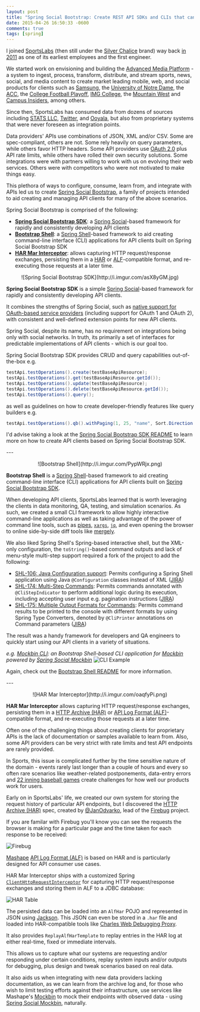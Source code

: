 ```yaml
---
layout: post
title: "Spring Social Bootstrap: Create REST API SDKs and CLIs that can Record and Replay HTTP requests"
date: 2015-04-26 16:50:33 -0600
comments: true
tags: [spring]
---
```


I joined [SportsLabs](http://sportslabs.com) (then still under the [Silver Chalice](http://www.silverchalice.com/) brand) way back [in 2011](https://www.linkedin.com/in/robinhowlett) as one of its earliest employees and the first engineer. 

We started work on envisioning and building the [Advanced Media Platform](http://sportslabs.com/platform/) - a system to ingest, process, transform, distribute, and stream sports, news, social, and media content to create market leading mobile, web, and social products for clients such as [Samsung](http://milk.samsung.com/), the [University of Notre Dame](http://watchnd.tv/#!/), the [ACC](http://www.theacc.com/), the [College Football Playoff](http://www.collegefootballplayoff.com/), [IMG College](https://play.google.com/store/apps/developer?id=SportsLabs&hl=en), the [Mountain West](http://www.themw.com/) and [Campus Insiders](http://campusinsiders.com/), among others.

Since then, SportsLabs has consumed data from dozens of sources including [STATS LLC](http://www.stats.com/), [Twitter](https://twitter.com/), and [Ooyala](http://www.ooyala.com/), but also from proprietary systems that were never foreseen as integration points. 

Data providers' APIs use combinations of JSON, XML and/or CSV. Some are spec-compliant, others are not. Some rely heavily on query parameters, while others favor HTTP headers. Some API providers use [OAuth 2.0](http://oauth.net/2/) plus API rate limits, while others have rolled their own security solutions. Some integrations were with partners willing to work with us on evolving their web services. Others were with competitors who were not motivated to make things easy.

This plethora of ways to configure, consume, learn from, and integrate with APIs led us to create [Spring Social Bootstrap](https://github.com/robinhowlett/spring-social-bootstrap), a family of projects intended to aid creating and managing API clients for many of the above scenarios.

Spring Social Bootstrap is comprised of the following:

* **[Spring Social Bootstrap SDK](https://github.com/robinhowlett/spring-social-bootstrap/tree/master/spring-social-bootstrap-sdk)**: a [Spring Social](http://projects.spring.io/spring-social)-based framework for rapidly and consistently developing API clients
* **[Bootstrap Shell](https://github.com/robinhowlett/spring-social-bootstrap/tree/master/bootstrap-shell)**: a [Spring Shell](http://docs.spring.io/spring-shell/docs/current/reference/htmlsingle/)-based framework to aid creating command-line interface (CLI) applications for API clients built on Spring Social Bootstrap SDK
* **[HAR Mar Interceptor](https://github.com/robinhowlett/spring-social-bootstrap/tree/master/har-mar-interceptor)**: allows capturing HTTP request/response exchanges, persisting them in a [HAR](http://www.softwareishard.com/blog/har-12-spec/) or [ALF](https://github.com/Mashape/api-log-format)-compatible format, and re-executing those requests at a later time.

<!-- more -->

<p align="center">![Spring Social Bootstrap SDK](http://i.imgur.com/asX8yGM.jpg)

**Spring Social Bootstrap SDK** is a simple [Spring Social](http://projects.spring.io/spring-social)-based framework for rapidly and consistently developing API clients.

It combines the strengths of Spring Social, such as [native support for OAuth-based service providers](http://docs.spring.io/spring-social/docs/current/reference/htmlsingle/#connectFramework) (including support for OAuth 1 and OAuth 2), with consistent and well-defined extension points for new API clients.

Spring Social, despite its name, has no requirement on integrations being only with social networks. In truth, its primarily a set of interfaces for predictable implementations of API clients - which is our goal too.

Spring Social Bootstrap SDK provides CRUD and query capabilities out-of-the-box e.g.

```java
testApi.testOperations().create(testBaseApiResource);
testApi.testOperations().get(testBaseApiResource.getId());
testApi.testOperations().update(testBaseApiResource);
testApi.testOperations().delete(testBaseApiResource.getId());
testApi.testOperations().query();
```

as well as guidelines on how to create developer-friendly features like query builders e.g.

```java
testApi.testOperations().qb().withPaging(1, 25, "name", Sort.Direction.ASC).query();
```

I'd advise taking a look at the [Spring Social Bootstrap SDK README](https://github.com/robinhowlett/spring-social-bootstrap/blob/master/spring-social-bootstrap-sdk/README.md) to learn more on how to create API clients based on Spring Social Bootstrap SDK.

<p>
---

<p align="center">![Bootstrap Shell](http://i.imgur.com/PypWRjx.png)

**Bootstrap Shell** is a [Spring Shell](http://docs.spring.io/spring-shell/docs/current/reference/htmlsingle/)-based framework to aid creating command-line interface (CLI) applications for API clients built on [Spring Social Bootstrap SDK](https://github.com/robinhowlett/spring-social-bootstrap/tree/master/spring-social-bootstrap-sdk).

When developing API clients, SportsLabs learned that is worth leveraging the clients in data monitoring, QA, testing, and simulation scenarios. As such, we created a small CLI framework to allow highly interactive command-line applications as well as taking advantage of the power of command line tools, such as [pipes](http://man7.org/linux/man-pages/man2/pipe.2.html), [`xargs`](http://unixhelp.ed.ac.uk/CGI/man-cgi?xargs), [`jq`](http://stedolan.github.io/jq/), and even opening the browser to online side-by-side diff tools like [mergely](http://www.mergely.com/editor?lhs=http://mockbin.com/bin/800a818b-5fb6-40d4-a342-75a1fb8599db/view&rhs=http://mockbin.com/bin/3c149e20-bc9c-4c68-8614-048e6023a108/view).

We also liked Spring Shell's Spring-based interactive shell, but the XML-only configuration, the `toString()`-based command outputs and lack of menu-style multi-step support required a fork of the project to add the following:

* [SHL-106: Java Configuration support](https://github.com/spring-projects/spring-shell/pull/66): Permits configuring a Spring Shell application using Java `@Configuration` classes instead of XML ([JIRA](https://jira.spring.io/browse/SHL-106))
* [SHL-174: Multi-Step Commands](https://github.com/spring-projects/spring-shell/pull/67): Permits commands annotated with `@CliStepIndicator` to perform additional logic during its execution, including accepting user input e.g. pagination instructions ([JIRA](https://jira.spring.io/browse/SHL-174))
* [SHL-175: Multiple Output Formats for Commands](https://github.com/spring-projects/spring-shell/pull/68): Permits command results to be printed to the console with different formats by using Spring Type Converters, denoted by `@CliPrinter` annotations on Command parameters ([JIRA](https://jira.spring.io/browse/SHL-175))

The result was a handy framework for developers and QA engineers to quickly start using our API clients in a variety of situations.

_e.g. [Mockbin CLI](https://github.com/robinhowlett/mockbin-cli): an Bootstrap Shell-based CLI application for [Mockbin](http://mockbin.com/) powered by [Spring Social Mockbin](https://github.com/robinhowlett/spring-social-mockbin)_
![CLI Example](http://i.imgur.com/8Eca4p3.gif)

Again, check out the [Bootstrap Shell README](https://github.com/robinhowlett/spring-social-bootstrap/blob/master/bootstrap-shell/README.md) for more information.

<p>
---

<p align="center">![HAR Mar Interceptor](http://i.imgur.com/oaqfyPi.png)

**HAR Mar Interceptor** allows capturing HTTP request/response exchanges, persisting them in a [HTTP Archive (HAR)](http://www.softwareishard.com/blog/har-12-spec/) or [API Log Format (ALF)](https://github.com/Mashape/api-log-format)-compatible format, and re-executing those requests at a later time.

Often one of the challenging things about creating clients for proprietary APIs is the lack of documentation or samples available to learn from. Also, some API providers can be very strict with rate limits and test API endpoints are rarely provided.

In Sports, this issue is complicated further by the time sensitive nature of the domain - events rarely last longer than a couple of hours and every so often rare scenarios like weather-related postponements, data-entry errors and [22 inning baseball games](http://www.ncaa.com/news/baseball/article/2014-06-01/tcu-wins-22-innings-second-longest-game-ncaa-tourney-history) create challenges for how well our products work for users.

Early on in SportsLabs' life, we created our own system for storing the request history of particular API endpoints, but I discovered the [HTTP Archive (HAR)](http://www.softwareishard.com/blog/har-12-spec/) spec, created by [@JanOdvarko](https://twitter.com/janodvarko), lead of the [Firebug](http://www.getfirebug.com/) project. 

If you are familar with Firebug you'll know you can see the requests the browser is making for a particular page and the time taken for each response to be received:

![Firebug](http://core0.staticworld.net/images/idge/imported/article/itw/2013/11/22/netpanel-100521990-orig.png)

[Mashape](https://www.mashape.com/) [API Log Format (ALF)](https://github.com/Mashape/api-log-format) is based on HAR and is particularly designed for API consumer use cases.

HAR Mar Interceptor ships with a customized Spring [`ClientHttpRequestInterceptor`](http://docs.spring.io/spring/docs/current/javadoc-api/org/springframework/http/client/ClientHttpRequestInterceptor.html) for capturing HTTP request/response exchanges and storing them in ALF to a JDBC database:

![HAR Table](http://i.imgur.com/siNRX66.png)

The persisted data can be loaded into an `AlfHar` POJO and represented in JSON using [Jackson](http://wiki.fasterxml.com/JacksonHome). This JSON can even be stored in a `.har` file and loaded into HAR-compatible tools like [Charles Web Debugging Proxy](http://www.charlesproxy.com/).

It also provides `ReplayAlfHarTemplate` to replay entries in the HAR log at either real-time, fixed or immediate intervals.

This allows us to capture what our systems are requesting and/or responding under certain conditions, replay system inputs and/or outputs for debugging, plus design and tweak scenarios based on real data.

It also aids us when integrating with new data providers lacking documentation, as we can learn from the archive log and, for those who wish to limit testing efforts against their infrastructure, use services like Mashape's [Mockbin](http://mockbin.com/) to mock their endpoints with observed data - using [Spring Social Mockbin](https://github.com/robinhowlett/spring-social-mockbin), naturally.
